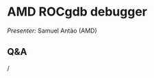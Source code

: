 # AMD ROCgdb debugger

<!-- Cannot do in full italics as the ã is misplaced which is likely an mkdocs bug. -->
*Presenter:* Samuel Antão (AMD)

<!--
<video src="https://462000265.lumidata.eu/4day-20231003/recordings/3_07_AMD_ROCgdb_Debugger.mp4" controls="controls">
</video>

-   [Slides on the web](https://462000265.lumidata.eu/4day-20231003/files/LUMI-4day-20231003-3_07_AMD_ROCgdb_Debugger.pdf)

-   Slides available on LUMI as:
    -   `/appl/local/training/4day-20231003/files/LUMI-4day-20231003-3_07_AMD_ROCgdb_Debugger.pdf`
    -   `/project/project_465000524/slides/AMD/session-2-rocgdb-tutorial.pdf` (temporary, for the lifetime of the project)

-   Video also available on LUMI as
    `/appl/local/training/4day-20231003/recordings/3_07_AMD_ROCgdb_Debugger.mp4`
-->

## Q&A

/
